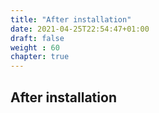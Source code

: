 ```yaml
---
title: "After installation"
date: 2021-04-25T22:54:47+01:00
draft: false
weight : 60
chapter: true
---
```

## After installation